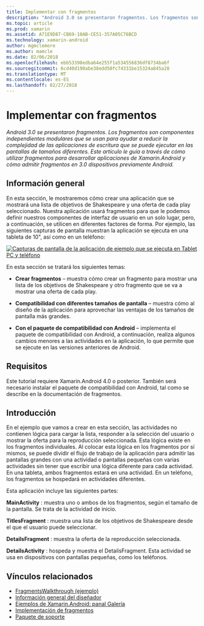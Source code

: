```yaml
---
title: Implementar con fragmentos
description: "Android 3.0 se presentaron fragmentos. Los fragmentos son componentes independientes modulares que se usan para ayudar a reducir la complejidad de las aplicaciones de escritura que se puede ejecutar en las pantallas de tamaños diferentes. Este artículo le guía a través de cómo utilizar fragmentos para desarrollar aplicaciones de Xamarin.Android y cómo admitir fragmentos en 3.0 dispositivos previamente Android."
ms.topic: article
ms.prod: xamarin
ms.assetid: A71E9D87-CB69-10AB-CE51-357A05C76BCD
ms.technology: xamarin-android
author: mgmclemore
ms.author: mamcle
ms.date: 02/06/2018
ms.openlocfilehash: ebb53398edba64e255f1a534556836df8734ba6f
ms.sourcegitcommit: 6cd40d190abe38edd50fc74331be15324a845a28
ms.translationtype: MT
ms.contentlocale: es-ES
ms.lasthandoff: 02/27/2018
---
```

# <a name="implementing-with-fragments"></a>Implementar con fragmentos

_Android 3.0 se presentaron fragmentos. Los fragmentos son componentes independientes modulares que se usan para ayudar a reducir la complejidad de las aplicaciones de escritura que se puede ejecutar en las pantallas de tamaños diferentes. Este artículo le guía a través de cómo utilizar fragmentos para desarrollar aplicaciones de Xamarin.Android y cómo admitir fragmentos en 3.0 dispositivos previamente Android._

<a name="Overview" />

## <a name="overview"></a>Información general

En esta sección, le mostraremos cómo crear una aplicación que se mostrará una lista de objetivos de Shakespeare y una oferta de cada play seleccionado. Nuestra aplicación usará fragmentos para que le podemos definir nuestros componentes de interfaz de usuario en un solo lugar, pero, a continuación, se utilicen en diferentes factores de forma. Por ejemplo, las siguientes capturas de pantalla muestran la aplicación se ejecuta en una tableta de 10", así como en un teléfono:

[![Capturas de pantalla de la aplicación de ejemplo que se ejecuta en Tablet PC y teléfono](images/intro-screenshot-sml.png)](images/intro-screenshot.png)

En esta sección se tratará los siguientes temas:

- **Crear fragmentos** &ndash; muestra cómo crear un fragmento para mostrar una lista de los objetivos de Shakespeare y otro fragmento que se va a mostrar una oferta de cada play.

- **Compatibilidad con diferentes tamaños de pantalla** &ndash; muestra cómo al diseño de la aplicación para aprovechar las ventajas de los tamaños de pantalla más grandes.

- **Con el paquete de compatibilidad con Android** &ndash; implementa el paquete de compatibilidad con Android, a continuación, realiza algunos cambios menores a las actividades en la aplicación, lo que permite que se ejecute en las versiones anteriores de Android.

<a name="Requirements" />

## <a name="requirements"></a>Requisitos

Este tutorial requiere Xamarin.Android 4.0 o posterior. También será necesario instalar el paquete de compatibilidad con Android, tal como se describe en la documentación de fragmentos.

<a name="Introduction" />

## <a name="introduction"></a>Introducción

En el ejemplo que vamos a crear en esta sección, las actividades no contienen lógica para cargar la lista, responder a la selección del usuario o mostrar la oferta para la reproducción seleccionada. Esta lógica existe en los fragmentos individuales.
Al colocar esta lógica en los fragmentos por sí mismos, se puede dividir el flujo de trabajo de la aplicación para admitir las pantallas grandes con una actividad o pantallas pequeñas con varias actividades sin tener que escribir una lógica diferente para cada actividad. En una tableta, ambos fragmentos estará en una actividad. En un teléfono, los fragmentos se hospedará en actividades diferentes.

Esta aplicación incluye las siguientes partes:

 **MainActivity** : muestra uno o ambos de los fragmentos, según el tamaño de la pantalla. Se trata de la actividad de inicio.

 **TitlesFragment** : muestra una lista de los objetivos de Shakespeare desde el que el usuario puede seleccionar.

 **DetailsFragment** : muestra la oferta de la reproducción seleccionada.

 **DetailsActivity** : hospeda y muestra el DetailsFragment.
Esta actividad se usa en dispositivos con pantallas pequeñas, como los teléfonos.



## <a name="related-links"></a>Vínculos relacionados

- [FragmentsWalkthrough (ejemplo)](https://developer.xamarin.com/samples/monodroid/FragmentsWalkthrough/)
- [Información general del diseñador](~/android/user-interface/android-designer/index.md)
- [Ejemplos de Xamarin.Android: panal Galería](https://developer.xamarin.com/samples/HoneycombGallery/)
- [Implementación de fragmentos](http://developer.android.com/guide/topics/fundamentals/fragments.html)
- [Paquete de soporte](http://developer.android.com/sdk/compatibility-library.html)
